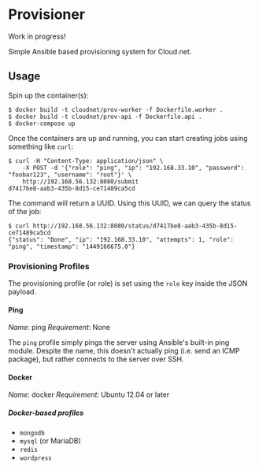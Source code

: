 # Provisioner

Work in progress!

Simple Ansible based provisioning system for Cloud.net.

## Usage

Spin up the container(s):

```
$ docker build -t cloudnet/prov-worker -f Dockerfile.worker .
$ docker build -t cloudnet/prov-api -f Dockerfile.api .
$ docker-compose up
```

Once the containers are up and running, you can start creating jobs using something like `curl`:

```
$ curl -H "Content-Type: application/json" \
    -X POST -d '{"role": "ping", "ip": "192.168.33.10", "password": "foobar123", "username": "root"}' \
    http://192.168.56.132:8080/submit
d7417be8-aab3-435b-8d15-ce71489ca5cd
```

The command will return a UUID. Using this UUID, we can query the status of the job:

```
$ curl http://192.168.56.132:8080/status/d7417be8-aab3-435b-8d15-ce71489ca5cd
{"status": "Done", "ip": "192.168.33.10", "attempts": 1, "role": "ping", "timestamp": "1449166675.0"}
```

### Provisioning Profiles

The provisioning profile (or role) is set using the `role` key inside the JSON payload.

#### Ping

*Name*: ping
*Requirement*: None

The `ping` profile simply pings the server using Ansible's built-in ping module. Despite the name, this doesn't actually ping (i.e. send an ICMP package), but rather connects to the server over SSH.

#### Docker

*Name*: docker
*Requirement*: Ubuntu 12.04 or later

##### Docker-based profiles

* `mongodb`
* `mysql` (or MariaDB)
* `redis`
* `wordpress`
